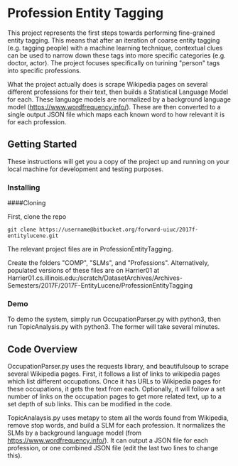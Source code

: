 # Profession Entity Tagging

This project represents the first steps towards performing fine-grained entity tagging. This means that after an iteration of coarse entity tagging
(e.g. tagging people) with a machine learning technique, contextual clues can be used to narrow down these tags into more specific
categories (e.g. doctor, actor). The project focuses specifically on turining "person" tags into specific professions.

What the project actually does is scrape Wikipedia pages on several different professions for their text, then builds a Statistical Language Model for each.
These language models are normalized by a background language model (https://www.wordfrequency.info/). These are then converted to a single output JSON file
which maps each known word to how relevant it is for each profession.

## Getting Started

These instructions will get you a copy of the project up and running on your local machine for development and testing purposes.

### Installing

####Cloning

First, clone the repo

```
git clone https://username@bitbucket.org/forward-uiuc/2017f-entitylucene.git
```

The relevant project files are in ProfessionEntityTagging.

Create the folders "COMP", "SLMs", and "Professions". Alternatively, populated versions of these files are on Harrier01 at
Harrier01.cs.illinois.edu:/scratch/DatasetArchives/Archives-Semesters/2017F/2017F-EntityLucene/ProfessionEntityTagging

### Demo

To demo the system, simply run OccupationParser.py with python3, then run TopicAnalysis.py with python3. The former will take several minutes.

## Code Overview

OccupationParser.py uses the requests library, and beautifulsoup to scrape several Wikipedia pages. First, it follows a list of links to wikipedia
pages which list different occupations. Once it has URLs to Wikipedia pages for these occupations, it gets the text from each. Optionally, it will
follow a set number of links on the occupation pages to get more related text, up to a set depth of sub links. This can be modified in the code.

TopicAnalaysis.py uses metapy to stem all the words found from Wikipedia, remove stop words, and build a SLM for each profession. It normalizes
the SLMs by a background language model (from https://www.wordfrequency.info/). It can output a JSON file for each profession, or one combined JSON file
(edit the last two lines to change this).